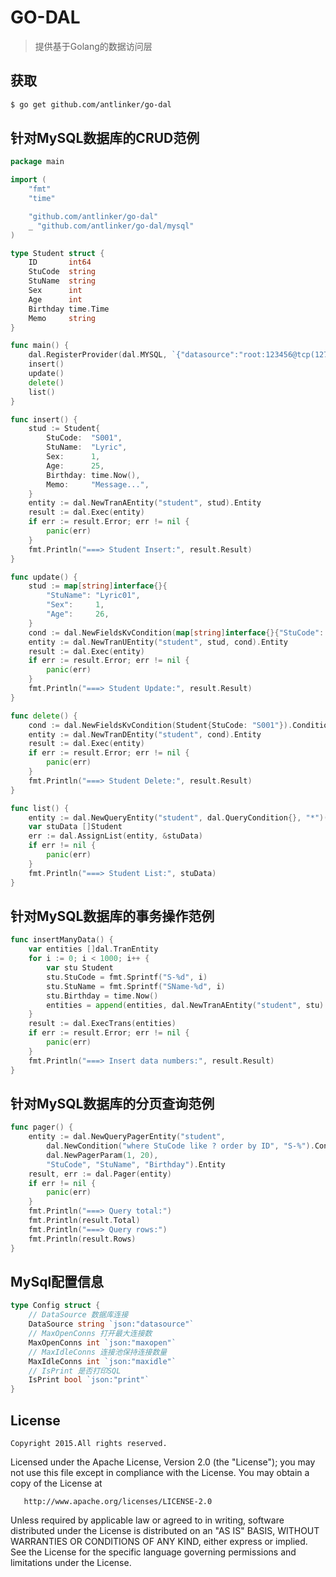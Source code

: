 # GO-DAL

> 提供基于Golang的数据访问层

## 获取

``` bash
$ go get github.com/antlinker/go-dal
```

## 针对MySQL数据库的CRUD范例

``` go
package main

import (
	"fmt"
	"time"

	"github.com/antlinker/go-dal"
	_ "github.com/antlinker/go-dal/mysql"
)

type Student struct {
	ID       int64
	StuCode  string
	StuName  string
	Sex      int
	Age      int
	Birthday time.Time
	Memo     string
}

func main() {
	dal.RegisterProvider(dal.MYSQL, `{"datasource":"root:123456@tcp(127.0.0.1:3306)/testdb?charset=utf8","maxopen":100,"maxidle":50,"print":true}`)
	insert()
	update()
	delete()
	list()
}

func insert() {
	stud := Student{
		StuCode:  "S001",
		StuName:  "Lyric",
		Sex:      1,
		Age:      25,
		Birthday: time.Now(),
		Memo:     "Message...",
	}
	entity := dal.NewTranAEntity("student", stud).Entity
	result := dal.Exec(entity)
	if err := result.Error; err != nil {
		panic(err)
	}
	fmt.Println("===> Student Insert:", result.Result)
}

func update() {
	stud := map[string]interface{}{
		"StuName": "Lyric01",
		"Sex":     1,
		"Age":     26,
	}
	cond := dal.NewFieldsKvCondition(map[string]interface{}{"StuCode": "S001"}).Condition
	entity := dal.NewTranUEntity("student", stud, cond).Entity
	result := dal.Exec(entity)
	if err := result.Error; err != nil {
		panic(err)
	}
	fmt.Println("===> Student Update:", result.Result)
}

func delete() {
	cond := dal.NewFieldsKvCondition(Student{StuCode: "S001"}).Condition
	entity := dal.NewTranDEntity("student", cond).Entity
	result := dal.Exec(entity)
	if err := result.Error; err != nil {
		panic(err)
	}
	fmt.Println("===> Student Delete:", result.Result)
}

func list() {
	entity := dal.NewQueryEntity("student", dal.QueryCondition{}, "*")().Entity
	var stuData []Student
	err := dal.AssignList(entity, &stuData)
	if err != nil {
		panic(err)
	}
	fmt.Println("===> Student List:", stuData)
}

```

## 针对MySQL数据库的事务操作范例

``` go
func insertManyData() {
	var entities []dal.TranEntity
	for i := 0; i < 1000; i++ {
		var stu Student
		stu.StuCode = fmt.Sprintf("S-%d", i)
		stu.StuName = fmt.Sprintf("SName-%d", i)
		stu.Birthday = time.Now()
		entities = append(entities, dal.NewTranAEntity("student", stu).Entity)
	}
	result := dal.ExecTrans(entities)
	if err := result.Error; err != nil {
		panic(err)
	}
	fmt.Println("===> Insert data numbers:", result.Result)
}
```

## 针对MySQL数据库的分页查询范例

``` go
func pager() {
	entity := dal.NewQueryPagerEntity("student",
		dal.NewCondition("where StuCode like ? order by ID", "S-%").Condition,
		dal.NewPagerParam(1, 20),
		"StuCode", "StuName", "Birthday").Entity
	result, err := dal.Pager(entity)
	if err != nil {
		panic(err)
	}
	fmt.Println("===> Query total:")
	fmt.Println(result.Total)
	fmt.Println("===> Query rows:")
	fmt.Println(result.Rows)
}
```

## MySql配置信息

``` go
type Config struct {
	// DataSource 数据库连接
	DataSource string `json:"datasource"`
	// MaxOpenConns 打开最大连接数
	MaxOpenConns int `json:"maxopen"`
	// MaxIdleConns 连接池保持连接数量
	MaxIdleConns int `json:"maxidle"`
	// IsPrint 是否打印SQL
	IsPrint bool `json:"print"`
}
```

## License

	Copyright 2015.All rights reserved.

   Licensed under the Apache License, Version 2.0 (the "License");
   you may not use this file except in compliance with the License.
   You may obtain a copy of the License at

       http://www.apache.org/licenses/LICENSE-2.0

   Unless required by applicable law or agreed to in writing, software
   distributed under the License is distributed on an "AS IS" BASIS,
   WITHOUT WARRANTIES OR CONDITIONS OF ANY KIND, either express or implied.
   See the License for the specific language governing permissions and
   limitations under the License.